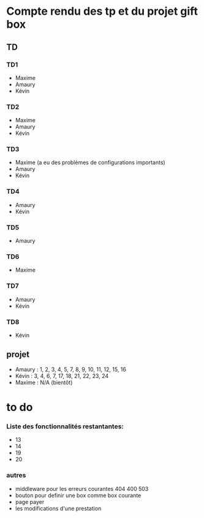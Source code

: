 # Compte rendu des tp et du projet gift box

## TD

### TD1 
- Maxime 
- Amaury
- Kévin 

### TD2
- Maxime
- Amaury
- Kévin

### TD3 
- Maxime (a eu des problèmes de configurations importants)
- Amaury 
- Kévin

### TD4 
- Amaury 
- Kévin 

### TD5
- Amaury

### TD6 
- Maxime

### TD7 
- Amaury 
- Kévin 

### TD8 
- Kévin

## projet 
- Amaury : 1, 2, 3, 4, 5, 7, 8, 9, 10, 11, 12, 15, 16
- Kévin  : 3, 4, 6, 7, 17, 18, 21, 22, 23, 24 
- Maxime : N/A (bientôt) 





# to do 
### Liste des fonctionnalités restantantes:
- 13
- 14
- 19
- 20

### autres 
- middleware pour les erreurs courantes 404 400 503
- bouton pour definir une box comme box courante 
- page payer 
- les modifications d'une prestation